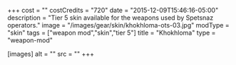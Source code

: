 +++
cost = ""
costCredits = "720"
date = "2015-12-09T15:46:16-05:00"
description = "Tier 5 skin available for the weapons used by Spetsnaz operators."
image = "/images/gear/skin/khokhloma-ots-03.jpg"
modType = "skin"
tags = ["weapon mod","skin","tier 5"]
title = "Khokhloma"
type = "weapon-mod"

[images]
  alt = ""
  src = ""
+++
